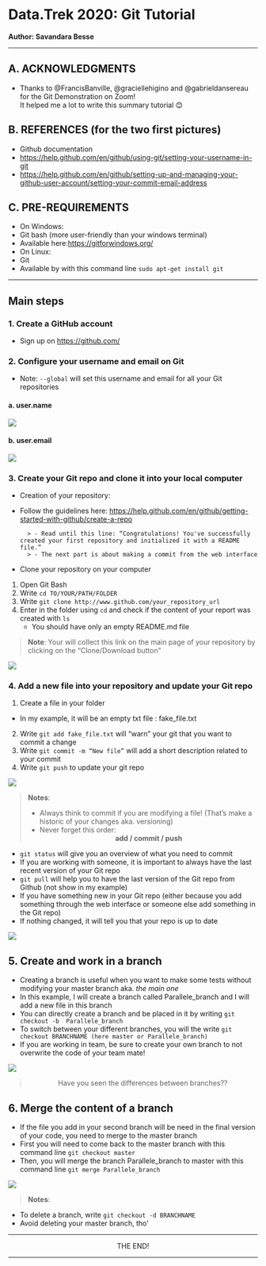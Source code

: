 # Data.Trek 2020: Git Tutorial

__Author: Savandara Besse__

_____

## A. ACKNOWLEDGMENTS
-	Thanks to @FrancisBanville, @graciellehigino and
@gabrieldansereau for the Git Demonstration on Zoom! <br>
It helped me a lot to write this summary tutorial 😊

## B. REFERENCES (for the two first pictures)
-	Github documentation
  -	https://help.github.com/en/github/using-git/setting-your-username-in-git
  -	https://help.github.com/en/github/setting-up-and-managing-your-github-user-account/setting-your-commit-email-address

## C. PRE-REQUIREMENTS
-	On Windows:
  - Git bash (more user-friendly than your windows terminal)
  - Available here:https://gitforwindows.org/
-	On Linux:
  - Git
  - Available by with this command line `sudo apt-get install git`

______

## Main steps

### 1. Create a GitHub account
- Sign up on https://github.com/

### 2.	Configure your username and email on Git
-	Note: `--global` will set this username and email for all your Git repositories

#### a. user.name
![](01_user.name.png)

#### b. user.email
![](02_user.email.png)

### 3.	Create your Git repo and clone it into your local computer
-	Creation of your repository:
  -	Follow the guidelines here: https://help.github.com/en/github/getting-started-with-github/create-a-repo

          > - Read until this line: “Congratulations! You've successfully created your first repository and initialized it with a README file.”
          > - The next part is about making a commit from the web interface

-	Clone your repository on your computer
  1.	Open Git Bash
  2.	Write `cd TO/YOUR/PATH/FOLDER`
  3.	Write `git clone http://www.github.com/your_repository_url`
  4.	Enter in the folder using `cd` and check if the content of your report was created with `ls`
        - You should have only an empty README.md file

> __Note__: Your will collect this link on the main page of your repository by clicking on the “Clone/Download button”

![](03_clone.png)

### 4. Add a new file into your repository and update your Git repo
1.	Create a file in your folder
  - In my example, it will be an empty txt file : fake_file.txt
2.	Write `git add fake_file.txt` will “warn” your git that you want to commit a change
3.	Write `git commit -m “New file”` will add a short description related to your commit
4.	Write `git push` to update your git repo

![](04_add_commit_push.png)

> __Notes__:
> -	Always think to commit if you are modifying a file! (That’s make a historic of your changes aka. versioning)
> - Never forget this order: <center>__add / commit / push__</center>
-	`git status` will give you an overview of what you need to commit
  - If you are working with someone, it is important to always have the last recent version of your Git repo
-	 `git pull` will help you to have the last version of the Git repo from Github (not show in my example)
  - If you have something new in your Git repo (either because you add something through the web interface or someone else add something in the Git repo)
  - If nothing changed, it will tell you that your repo is up to date

![](05_status.png)
## 5. Create and work in a branch
-	Creating a branch is useful when you want to make some tests without modifying your master branch aka. _the main one_
-	In this example, I will create a branch called Parallele_branch and I will add a new file in this branch
  - You can directly create a branch and be placed in it by writing `git checkout -b  Parallele_branch`
  - To switch between your different branches, you will the write `git checkout BRANCHNAME (here master or Parallele_branch)`
-	If you are working in team, be sure to create your own branch to not overwrite the code of your team mate!

![](06_checkout.png)
> <center> Have you seen the differences between branches??</center>

## 6.	Merge the content of a branch
-	If the file you add in your second branch will be need in the final version of your code, you need to merge to the master branch
  -	First you will need to come back to the master branch with this command line `git checkout master`
  -	Then, you will merge the branch Parallele_branch to master with this command line `git merge Parallele_branch`

![](07_merge.png)

> __Notes__:
-	To delete a branch, write `git checkout -d BRANCHNAME`
  -	Avoid deleting your master branch, tho’

______

<center> THE END! </center>

______
